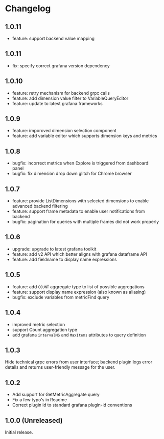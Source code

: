# Changelog

## 1.0.11
* feature: support backend value mapping

## 1.0.11 
* fix: specify correct grafana version dependency 

## 1.0.10 
* feature: retry mechanism for backend grpc calls 
* feature: add dimension value filter to VariableQueryEditor 
* feature: update to latest grafana frameworks 

## 1.0.9
* feature: imporoved dimension selection component 
* feature: add variable editor which supports dimension keys and metrics 

## 1.0.8 
* bugfix: incorrect metrics when Explore is triggered from dashboard panel
* bugfix: fix dimension drop down glitch for Chrome browser

## 1.0.7 
* feature: provide ListDimensions with selected dimensions to enable advanced backend filtering
* feature: support frame metadata to enable user notifications from backend 
* bugfix: pagination for queries with multiple frames did not work properly 

## 1.0.6
* upgrade: upgrade to latest grafana toolkit
* feature: add v2 API which better aligns with grafana dataframe API 
* feature: add fieldname to display name expressions

## 1.0.5
* feature: add `COUNT` aggregate type to list of possible aggregations
* feature: support display name expression (also known as aliasing)
* bugfix: exclude variables from metricFind query

## 1.0.4

* improved metric selection 
* support Count aggregation type
* add grafana `intervalMS` and `MaxItems` attributes to query definition 

## 1.0.3

Hide technical grpc errors from user interface; backend plugin logs error details and returns user-friendly message for the user.

## 1.0.2

- Add support for GetMetricAggregate query
- Fix a few typo's in Readme
- Correct plugin id to standard grafana plugin-id conventions

## 1.0.0 (Unreleased)

Initial release.

